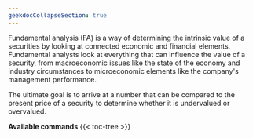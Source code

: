 ```yaml
---
geekdocCollapseSection: true
---
```


Fundamental analysis (FA) is a way of determining the intrinsic value of a securities by looking at connected economic and financial elements. Fundamental analysts look at everything that can influence the value of a security, from macroeconomic issues like the state of the economy and industry circumstances to microeconomic elements like the company's management performance.

The ultimate goal is to arrive at a number that can be compared to the present price of a security to determine whether it is undervalued or overvalued.

**Available commands**
{{< toc-tree >}}
